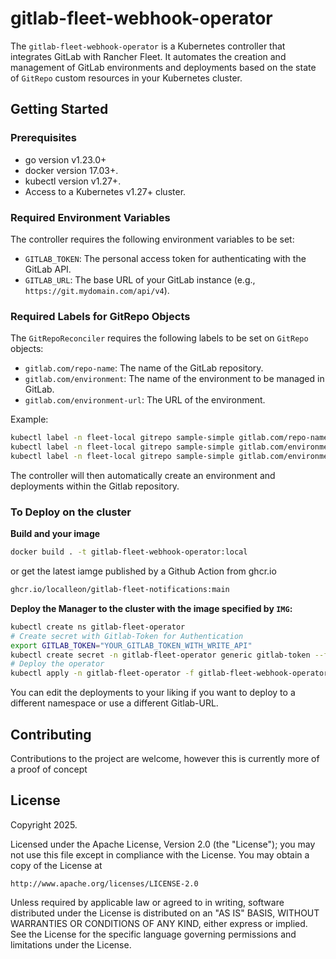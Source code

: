 # gitlab-fleet-webhook-operator

The `gitlab-fleet-webhook-operator` is a Kubernetes controller that integrates GitLab with Rancher Fleet. It automates the creation and management of GitLab environments and deployments based on the state of `GitRepo` custom resources in your Kubernetes cluster.

## Getting Started

### Prerequisites
- go version v1.23.0+
- docker version 17.03+.
- kubectl version v1.27+.
- Access to a Kubernetes v1.27+ cluster.

### Required Environment Variables
The controller requires the following environment variables to be set:

- `GITLAB_TOKEN`: The personal access token for authenticating with the GitLab API.
- `GITLAB_URL`: The base URL of your GitLab instance (e.g., `https://git.mydomain.com/api/v4`).

### Required Labels for GitRepo Objects
The `GitRepoReconciler` requires the following labels to be set on `GitRepo` objects:

- `gitlab.com/repo-name`: The name of the GitLab repository.
- `gitlab.com/environment`: The name of the environment to be managed in GitLab.
- `gitlab.com/environment-url`: The URL of the environment.

Example:

```sh
kubectl label -n fleet-local gitrepo sample-simple gitlab.com/repo-name=approval-rule-testing
kubectl label -n fleet-local gitrepo sample-simple gitlab.com/environment=staging
kubectl label -n fleet-local gitrepo sample-simple gitlab.com/environment-url=http://staging.example.com
```

The controller will then automatically create an environment and deployments within the Gitlab repository.

### To Deploy on the cluster
**Build and your image**

```sh
docker build . -t gitlab-fleet-webhook-operator:local
```

or get the latest iamge published by a Github Action from ghcr.io 

```sh
ghcr.io/localleon/gitlab-fleet-notifications:main 
```

**Deploy the Manager to the cluster with the image specified by `IMG`:**

```sh 
kubectl create ns gitlab-fleet-operator
# Create secret with Gitlab-Token for Authentication
export GITLAB_TOKEN="YOUR_GITLAB_TOKEN_WITH_WRITE_API"
kubectl create secret -n gitlab-fleet-operator generic gitlab-token --from-literal GITLAB_TOKEN=$GITLAB_TOKEN
# Deploy the operator 
kubectl apply -n gitlab-fleet-operator -f gitlab-fleet-webhook-operator/config/manager/
```

You can edit the deployments to your liking if you want to deploy to a different namespace or use a different Gitlab-URL. 

## Contributing

Contributions to the project are welcome, however this is currently more of a proof of concept

## License

Copyright 2025.

Licensed under the Apache License, Version 2.0 (the "License");
you may not use this file except in compliance with the License.
You may obtain a copy of the License at

    http://www.apache.org/licenses/LICENSE-2.0

Unless required by applicable law or agreed to in writing, software
distributed under the License is distributed on an "AS IS" BASIS,
WITHOUT WARRANTIES OR CONDITIONS OF ANY KIND, either express or implied.
See the License for the specific language governing permissions and
limitations under the License.